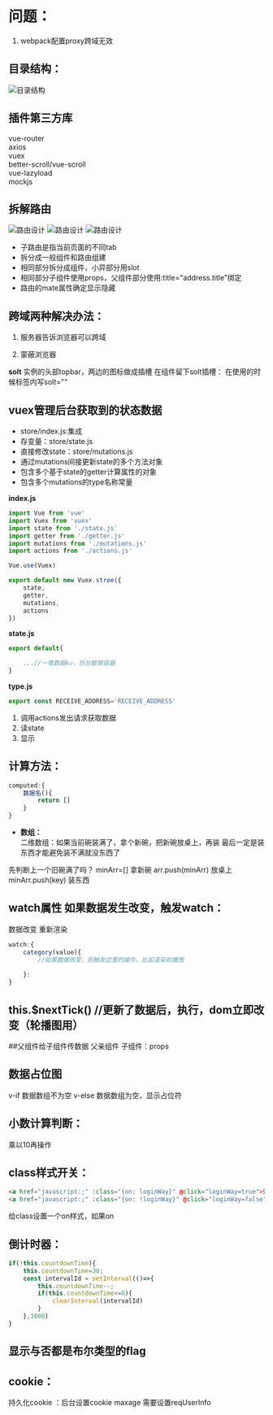 # 问题：
1. webpack配置proxy跨域无效

## 目录结构：
![目录结构](./配图/vue项目目录结构.png)

## 插件第三方库
vue-router  
axios  
vuex  
better-scroll/vue-scroll  
vue-lazyload  
mockjs  


## 拆解路由
![路由设计](./配图/路由设计.png)
![路由设计](./配图/路由设计2.png)
![路由设计](./配图/路由设计3.png)
- 子路由是指当前页面的不同tab
- 拆分成一般组件和路由组建
- 相同部分拆分成组件，小异部分用slot
- 相同部分子组件使用props，父组件部分使用:title="address.title"绑定
- 路由的mate属性确定显示隐藏


## 跨域两种解决办法：
1. 服务器告诉浏览器可以跨域

2. 蒙蔽浏览器

**solt**
实例的头部topbar，两边的图标做成插槽
在组件留下solt插槽：
在使用的时候标签内写solt=""


## vuex管理后台获取到的状态数据
- store/index.js:集成
- 存变量：store/state.js
- 直接修改state：store/mutations.js
- 通过mutations间接更新state的多个方法对象
- 包含多个基于state的getter计算属性的对象
- 包含多个mutations的type名称常量

**index.js**
```javascript
import Vue from 'vue'
import Vuex from 'vuex'
import state from './state.js'
import getter from './getter.js'
import mutations from './mutations.js'
import actions from './actions.js'

Vue.use(Vuex)

export default new Vuex.stroe({
    state,
    getter,
    mutations,
    actions
})
```

**state.js**
```javascript
export default{

    ...//一堆数据kv，后台数据容器
}
```

**type.js**
```javascript
export const RECEIVE_ADDRESS='RECEIVE_ADDRESS'
```

1. 调用actions发出请求获取数据
2. 读state
3. 显示


## 计算方法：
```javascript
computed:{
    数据名(){
        return []
    }
}
```

- **数组：**  
二维数组：如果当前碗装满了，拿个新碗，把新碗放桌上，再装
最后一定是装东西才能避免装不满就没东西了

先判断上一个旧碗满了吗？
minArr=[] 拿新碗
arr.push(minArr) 放桌上
minArr.push(key) 装东西

## watch属性 如果数据发生改变，触发watch：
数据改变 重新渲染
```javascript
watch:{
    category(value){
        //如果数据改变，则触发这里的操作，比如渲染轮播图
        
    }:
}
```
## this.$nextTick() //更新了数据后，执行，dom立即改变（轮播图用）


##父组件给子组件传数据
父亲组件<img class = "..." :src="父组件传过来的url">
子组件：props


## 数据占位图
v-if 数据数组不为空
v-else 数据数组为空，显示占位符


## 小数计算判断：
乘以10再操作

## class样式开关：
```html
<a href="javascript:;" :class="{on: loginWay}" @click="loginWay=true">短信登陆</a>
<a href="javascript:;" :class="{on: !loginWay}" @click="loginWay=false">短信登陆</a>
```
给class设置一个on样式，如果on

## 倒计时器：
```javascript
if(!this.countdownTime){
    this.countdownTime=30;
    const intervalId = setInterval(()=>{
        this.countdownTime--;
        if(this.countdownTime<=0){
            clearInterval(intervalId)
        }
    },1000)
}
```

## 显示与否都是布尔类型的flag


## cookie：
持久化cookie ：后台设置cookie maxage
需要设置reqUserInfo
